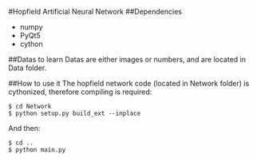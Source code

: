 #Hopfield Artificial Neural Network
##Dependencies
* numpy
* PyQt5
* cython

##Datas to learn
Datas are either images or numbers, and are located in Data folder. 

##How to use it
The hopfield network code (located in Network folder) is cythonized, therefore compiling is required:
    
    $ cd Network
    $ python setup.py build_ext --inplace

And then: 

    $ cd .. 
    $ python main.py




